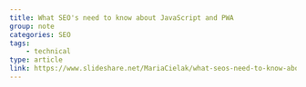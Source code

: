 ```yaml
---
title: What SEO's need to know about JavaScript and PWA
group: note
categories: SEO
tags:
    - technical
type: article
link: https://www.slideshare.net/MariaCielak/what-seos-need-to-know-about-javascript-and-pwa-98068577
---
```

